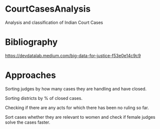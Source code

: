 # CourtCasesAnalysis
Analysis and classification of Indian Court Cases

# Bibliography

https://devdatalab.medium.com/big-data-for-justice-f53e0e14c9c9

# Approaches

Sorting judges by how many cases they are handling and have closed.

Sorting districts by % of closed cases.

Checking if there are any acts for which there has been no ruling so far.

Sort cases whether they are relevant to women and check if female judges solve the cases faster.


